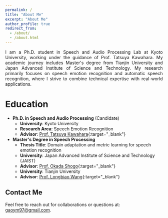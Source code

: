 ```yaml
---
permalink: /
title: "About Me"
excerpt: "About Me"
author_profile: true
redirect_from: 
  - /about/
  - /about.html
---
```


<div style="text-align: justify;">
I am a Ph.D. student in Speech and Audio Processing Lab at Kyoto University, working under the guidance of Prof. Tatsuya Kawahara. My academic journey includes Master's degree from Tianjin University and Japan Advanced Institute of Science and Technology. My research primarily focuses on speech emotion recognition and automatic speech recognition, where I strive to combine technical expertise with real-world applications.
</div>

**Education**
======
- **Ph.D. in Speech and Audio Processing** (Candidate)
  - **University**: Kyoto University
  - **Research Area**: Speech Emotion Recognition
  - **Advisor**: [Prof. Tatsuya Kawahara](http://sap.ist.i.kyoto-u.ac.jp/members/kawahara/){:target="_blank"}
- **Master's Degree in Speech Processing**
  - **Thesis Title**: Domain adaptation and metric learning for speech emotion recognition
  - **University**: Japan Advanced Institute of Science and Technology (JAIST)
  - **Advisor**: [Prof. Okada Shogo](https://www.jaist.ac.jp/~okada-s/Profile.html){:target="_blank"}
  - **University**: Tianjin University
  - **Advisor**: [Prof. Longbiao Wang](https://cic.tju.edu.cn/faculty/wanglongbiao/wang.html){:target="_blank"}

**Contact Me**
------
Feel free to reach out for collaborations or questions at: [gaoym97@gmail.com](mailto:gaoym97@gmail.com).
